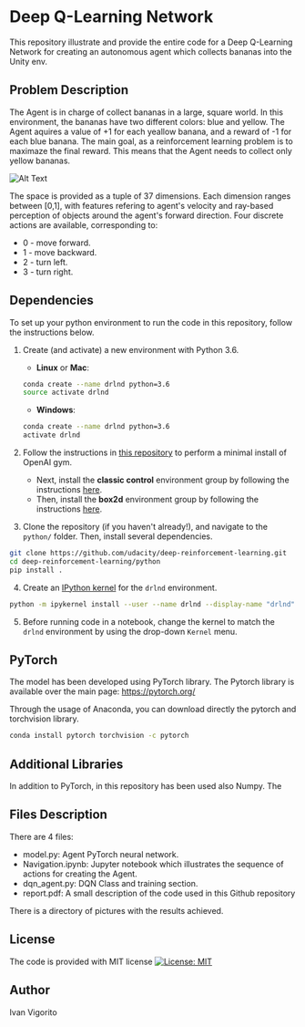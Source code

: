 # Deep Q-Learning Network  


This repository illustrate and provide the entire code for a Deep Q-Learning Network for creating an autonomous agent which collects bananas into the Unity env.

##  Problem Description

The Agent is in charge of collect bananas in a large, square world. In this environment, the bananas have two different colors: blue and yellow. The Agent aquires a value of +1 for each yeallow banana, and a reward of -1 for each blue banana. The main goal, as a reinforcement learning problem is to maximaze the final reward. This means that the Agent needs to collect only yellow bananas. 

![Alt Text](https://s3.amazonaws.com/video.udacity-data.com/topher/2018/June/5b1ab4b0_banana/banana.gif)

The space is provided as a tuple of 37 dimensions. Each dimension ranges between [0,1], with features refering to agent's velocity and ray-based perception of objects around the agent's forward direction. Four discrete actions are available, corresponding to:

- 0 - move forward.
- 1 - move backward.
- 2 - turn left.
- 3 - turn right.

##  Dependencies

To set up your python environment to run the code in this repository, follow the instructions below.

1. Create (and activate) a new environment with Python 3.6.

	- __Linux__ or __Mac__: 
	```bash
	conda create --name drlnd python=3.6
	source activate drlnd
	```
	- __Windows__: 
	```bash
	conda create --name drlnd python=3.6 
	activate drlnd
	```
	
2. Follow the instructions in [this repository](https://github.com/openai/gym) to perform a minimal install of OpenAI gym.  
	- Next, install the **classic control** environment group by following the instructions [here](https://github.com/openai/gym#classic-control).
	- Then, install the **box2d** environment group by following the instructions [here](https://github.com/openai/gym#box2d).
	
3. Clone the repository (if you haven't already!), and navigate to the `python/` folder.  Then, install several dependencies.

```bash
git clone https://github.com/udacity/deep-reinforcement-learning.git
cd deep-reinforcement-learning/python
pip install .
```
4. Create an [IPython kernel](http://ipython.readthedocs.io/en/stable/install/kernel_install.html) for the `drlnd` environment.  
```bash
python -m ipykernel install --user --name drlnd --display-name "drlnd"
```

5. Before running code in a notebook, change the kernel to match the `drlnd` environment by using the drop-down `Kernel` menu. 

##  PyTorch

The model has been developed using PyTorch library. The Pytorch library is available over the main page: https://pytorch.org/

Through the usage of Anaconda, you can download directly the pytorch and torchvision library. 

```bash
conda install pytorch torchvision -c pytorch
```

## Additional Libraries

In addition to PyTorch, in this repository has been used also Numpy. The 


## Files Description

There are 4 files: 
- model.py: Agent PyTorch neural network.
- Navigation.ipynb: Jupyter notebook which illustrates the sequence of actions for creating the Agent.
- dqn_agent.py: DQN Class and training section.
- report.pdf: A small description of the code used in this Github repository

There is a directory of pictures with the results achieved.

##  License
The code is provided with MIT license 
[![License: MIT](https://img.shields.io/badge/License-MIT-yellow.svg)](https://opensource.org/licenses/MIT)
 
## Author
Ivan Vigorito




